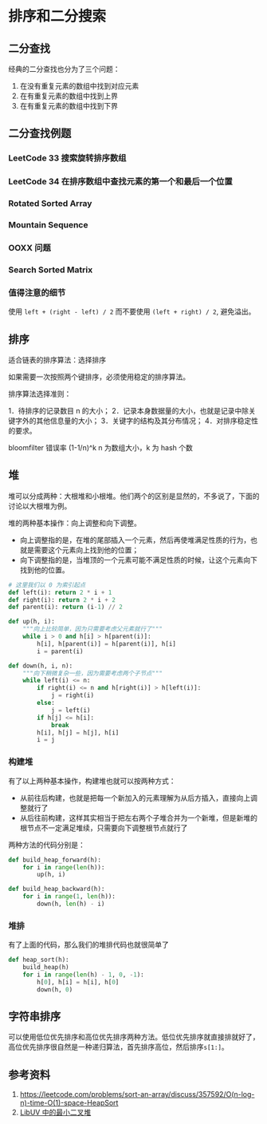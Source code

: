 # 排序和二分搜索

<!--
ID: ba03c1bb-6904-4263-9442-016e90e06b61
Status: draft
Date: 2015-04-20T00:00:00
Modified: 2020-07-29T23:37:30
wp_id: 1684
-->

## 二分查找

经典的二分查找也分为了三个问题：

1. 在没有重复元素的数组中找到对应元素
2. 在有重复元素的数组中找到上界
3. 在有重复元素的数组中找到下界

## 二分查找例题

### LeetCode 33 搜索旋转排序数组  

### LeetCode 34 在排序数组中查找元素的第一个和最后一个位置

### Rotated Sorted Array

### Mountain Sequence

### OOXX 问题

### Search Sorted Matrix

### 值得注意的细节

使用 `left + (right - left) / 2` 而不要使用 `(left + right) / 2`, 避免溢出。

## 排序

适合链表的排序算法：选择排序

如果需要一次按照两个键排序，必须使用稳定的排序算法。

排序算法选择准则：

1．待排序的记录数目 n 的大小；
2．记录本身数据量的大小，也就是记录中除关键字外的其他信息量的大小；
3．关键字的结构及其分布情况；
4．对排序稳定性的要求。

bloomfilter 错误率 (1-1/n)^k n 为数组大小，k 为 hash 个数

## 堆

堆可以分成两种：大根堆和小根堆。他们两个的区别是显然的，不多说了，下面的讨论以大根堆为例。

堆的两种基本操作：向上调整和向下调整。

- 向上调整指的是，在堆的尾部插入一个元素，然后再使堆满足性质的行为，也就是需要这个元素向上找到他的位置；
- 向下调整指的是，当堆顶的一个元素可能不满足性质的时候，让这个元素向下找到他的位置。

```py
# 这里我们以 0 为索引起点
def left(i): return 2 * i + 1
def right(i): return 2 * i + 2
def parent(i): return (i-1) // 2

def up(h, i):
    """向上比较简单，因为只需要考虑父元素就行了"""
    while i > 0 and h[i] > h[parent(i)]:
        h[i], h[parent(i)] = h[parent(i)], h[i]
        i = parent(i)

def down(h, i, n):
    """向下稍微复杂一些，因为需要考虑两个子节点"""
    while left(i) <= n:
        if right(i) <= n and h[right(i)] > h[left(i)]:
            j = right(i)
        else:
            j = left(i)
        if h[j] <= h[i]:
            break
        h[i], h[j] = h[j], h[i]
        i = j
```

### 构建堆

有了以上两种基本操作，构建堆也就可以按两种方式：

- 从前往后构建，也就是把每一个新加入的元素理解为从后方插入，直接向上调整就行了
- 从后往前构建，这样其实相当于把左右两个子堆合并为一个新堆，但是新堆的根节点不一定满足堆续，只需要向下调整根节点就行了

两种方法的代码分别是：

```py
def build_heap_forward(h):
    for i in range(len(h)):
        up(h, i)

def build_heap_backward(h):
    for i in range(1, len(h)):
        down(h, len(h) - i)
```

### 堆排

有了上面的代码，那么我们的堆排代码也就很简单了

```py
def heap_sort(h):
    build_heap(h)
    for i in range(len(h) - 1, 0, -1):
        h[0], h[i] = h[i], h[0]
        down(h, 0)
```

## 字符串排序

可以使用低位优先排序和高位优先排序两种方法。低位优先排序就直接排就好了，高位优先排序很自然是一种递归算法，首先排序高位，然后排序`s[1:]`。

## 参考资料

1. https://leetcode.com/problems/sort-an-array/discuss/357592/O(n-log-n)-time-O(1)-space-HeapSort
2. [LibUV 中的最小二叉堆](https://blog.5udou.cn/#/blog/detail/Cong-libuvYuan-Ma-Zhong-Xue-Xi-Zui-Xiao-Er-Cha-Dui-24)